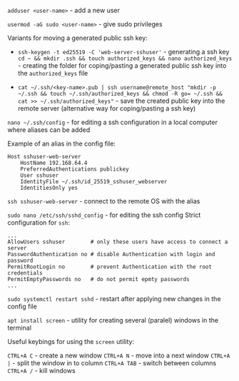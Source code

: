 `adduser <user-name>` - add a new user

`usermod -aG sudo <user-name>` - give sudo privileges

Variants for moving a generated public ssh key:

- `ssh-keygen -t ed25519 -C 'web-server-sshuser'` - generating a ssh key
  `cd ~ && mkdir .ssh && touch authorized_keys && nano authorized_keys` - creating the folder for coping/pasting a generated public ssh key into the `authorized_keys` file

- `cat ~/.ssh/<key-name>.pub | ssh username@remote_host "mkdir -p ~/.ssh && touch ~/.ssh/authorized_keys && chmod -R go= ~/.ssh && cat >> ~/.ssh/authorized_keys"` - save the created public key into the remote server (alternative way for coping/pasting a ssh key)

`nano ~/.ssh/config` - for editing a ssh configuration in a local computer where aliases can be added

Example of an alias in the config file:

```
Host sshuser-web-server
    HostName 192.168.64.4
    PreferredAuthentications publickey
    User sshuser
    IdentityFile ~/.ssh/id_25519_sshuser_webserver
    IdentitiesOnly yes
```

`ssh sshuser-web-server` - connect to the remote OS with the alias

`sudo nano /etc/ssh/sshd_config` - for editing the ssh config
Strict configuration for `ssh`:

```
...
AllowUsers sshuser        # only these users have access to connect a server
PasswordAuthentication no # disable Authentication with login and password
PermitRootLogin no        # prevent Authentication with the root credentials
PermitEmptyPasswords no   # do not permit epmty passwords
...
```

`sudo systemctl restart sshd` - restart after applying new changes in the config file

`apt install screen` - utility for creating several (paralel) windows in the terminal

Useful keybings for using the `screen` utility:

`CTRL+A C` - create a new window
`CTRL+A N` - move into a next window
`CTRL+A |` - split the window in to column
`CTRL+A TAB` - switch between columns
`CTRL+A /` - kill windows
